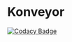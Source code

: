 # Konveyor

[![Codacy Badge](https://app.codacy.com/project/badge/Grade/f31f36a918a54f6d8017d8efd021d848)](https://www.codacy.com/gh/Philipeano/Konveyor/dashboard?utm_source=github.com&amp;utm_medium=referral&amp;utm_content=Philipeano/Konveyor&amp;utm_campaign=Badge_Grade)